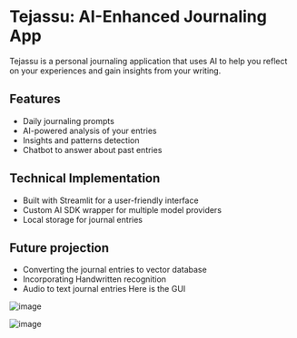 # Tejassu: AI-Enhanced Journaling App

Tejassu is a personal journaling application that uses AI to help you reflect on your experiences and gain insights from your writing.

## Features
- Daily journaling prompts
- AI-powered analysis of your entries
- Insights and patterns detection
- Chatbot to answer about past entries

## Technical Implementation
- Built with Streamlit for a user-friendly interface
- Custom AI SDK wrapper for multiple model providers
- Local storage for journal entries 

## Future projection
- Converting the journal entries to vector database
- Incorporating Handwritten recognition
- Audio to text journal entries
Here is the GUI

![image](https://github.com/user-attachments/assets/8451bcea-77fc-4a0a-a7e9-1e9736b4661c)

![image](https://github.com/user-attachments/assets/149edd5b-ff76-4adf-8634-b8a19a517d59)


